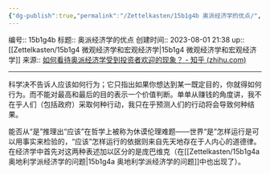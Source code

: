 ```yaml
---
{"dg-publish":true,"permalink":"/Zettelkasten/15b1g4b 奥派经济学的优点/","dgPassFrontmatter":true}
---
```


编号:: 15b1g4b
标题:: 奥派经济学的优点
创建时间:: 2023-08-01 21:38
up:: [[Zettelkasten/15b1g4 微观经济学和宏观经济学\|15b1g4 微观经济学和宏观经济学]]
来源:: [如何看待奥派经济学受到投资者欢迎的现象？ - 知乎 (zhihu.com)](https://www.zhihu.com/question/430195442/answer/1574894944)

---

科学决不告诉人应该如何行为；它只指出如果你想达到某一既定目的，你就得如何行为。而不能对最高和最后的目的表示一个价值判断。单单从赚钱的角度讲，我不在乎人们（包括政府）采取何种行动，我只在乎预测人们的行动将会导致何种结果。

能否从“是”推理出“应该”在哲学上被称为休谟伦理难题——世界“是”怎样运行是可以用事实来检验的，“应该”怎样运行的依据则来自先天地存在于人内心的道德律。在经济学中首先对这两种表述加以区分的是庞巴维克（在[[Zettelkasten/15b1g4a 奥地利学派经济学的问题\|15b1g4a 奥地利学派经济学的问题]]中也出现了）。